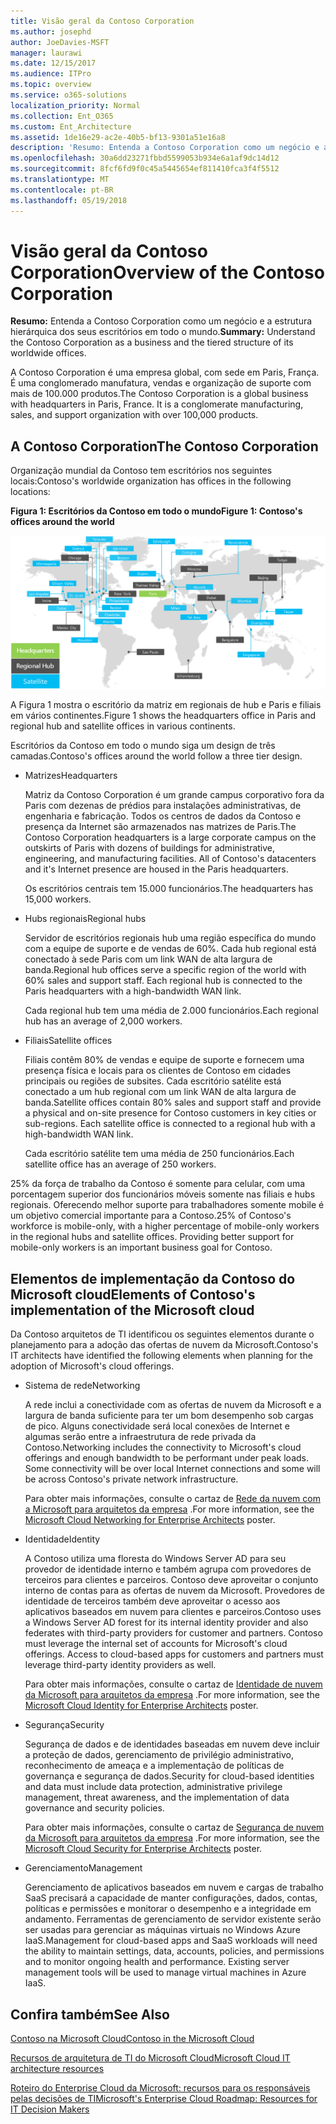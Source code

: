```yaml
---
title: Visão geral da Contoso Corporation
ms.author: josephd
author: JoeDavies-MSFT
manager: laurawi
ms.date: 12/15/2017
ms.audience: ITPro
ms.topic: overview
ms.service: o365-solutions
localization_priority: Normal
ms.collection: Ent_O365
ms.custom: Ent_Architecture
ms.assetid: 1de16e29-ac2e-40b5-bf13-9301a51e16a8
description: 'Resumo: Entenda a Contoso Corporation como um negócio e a estrutura hierárquica dos seus escritórios em todo o mundo.'
ms.openlocfilehash: 30a6dd23271fbbd5599053b934e6a1af9dc14d12
ms.sourcegitcommit: 8fcf6fd9f0c45a5445654ef811410fca3f4f5512
ms.translationtype: MT
ms.contentlocale: pt-BR
ms.lasthandoff: 05/19/2018
---
```

# <a name="overview-of-the-contoso-corporation"></a><span data-ttu-id="d4e71-103">Visão geral da Contoso Corporation</span><span class="sxs-lookup"><span data-stu-id="d4e71-103">Overview of the Contoso Corporation</span></span>

 <span data-ttu-id="d4e71-104">**Resumo:** Entenda a Contoso Corporation como um negócio e a estrutura hierárquica dos seus escritórios em todo o mundo.</span><span class="sxs-lookup"><span data-stu-id="d4e71-104">**Summary:** Understand the Contoso Corporation as a business and the tiered structure of its worldwide offices.</span></span>
  
<span data-ttu-id="d4e71-p101">A Contoso Corporation é uma empresa global, com sede em Paris, França. É uma conglomerado manufatura, vendas e organização de suporte com mais de 100.000 produtos.</span><span class="sxs-lookup"><span data-stu-id="d4e71-p101">The Contoso Corporation is a global business with headquarters in Paris, France. It is a conglomerate manufacturing, sales, and support organization with over 100,000 products.</span></span> 
  
## <a name="the-contoso-corporation"></a><span data-ttu-id="d4e71-107">A Contoso Corporation</span><span class="sxs-lookup"><span data-stu-id="d4e71-107">The Contoso Corporation</span></span>

<span data-ttu-id="d4e71-108">Organização mundial da Contoso tem escritórios nos seguintes locais:</span><span class="sxs-lookup"><span data-stu-id="d4e71-108">Contoso's worldwide organization has offices in the following locations:</span></span>
  
<span data-ttu-id="d4e71-109">**Figura 1: Escritórios da Contoso em todo o mundo**</span><span class="sxs-lookup"><span data-stu-id="d4e71-109">**Figure 1: Contoso's offices around the world**</span></span>

![Os escritórios da Contoso Corporation em todo o mundo](images/Contoso_Poster/Contoso_WW_Org.png)

  
<span data-ttu-id="d4e71-111">A Figura 1 mostra o escritório da matriz em regionais de hub e Paris e filiais em vários continentes.</span><span class="sxs-lookup"><span data-stu-id="d4e71-111">Figure 1 shows the headquarters office in Paris and regional hub and satellite offices in various continents.</span></span>
  
<span data-ttu-id="d4e71-112">Escritórios da Contoso em todo o mundo siga um design de três camadas.</span><span class="sxs-lookup"><span data-stu-id="d4e71-112">Contoso's offices around the world follow a three tier design.</span></span>
  
- <span data-ttu-id="d4e71-113">Matrizes</span><span class="sxs-lookup"><span data-stu-id="d4e71-113">Headquarters</span></span>
    
    <span data-ttu-id="d4e71-p102">Matriz da Contoso Corporation é um grande campus corporativo fora da Paris com dezenas de prédios para instalações administrativas, de engenharia e fabricação. Todos os centros de dados da Contoso e presença da Internet são armazenados nas matrizes de Paris.</span><span class="sxs-lookup"><span data-stu-id="d4e71-p102">The Contoso Corporation headquarters is a large corporate campus on the outskirts of Paris with dozens of buildings for administrative, engineering, and manufacturing facilities. All of Contoso's datacenters and it's Internet presence are housed in the Paris headquarters.</span></span>
    
    <span data-ttu-id="d4e71-116">Os escritórios centrais tem 15.000 funcionários.</span><span class="sxs-lookup"><span data-stu-id="d4e71-116">The headquarters has 15,000 workers.</span></span>
    
- <span data-ttu-id="d4e71-117">Hubs regionais</span><span class="sxs-lookup"><span data-stu-id="d4e71-117">Regional hubs</span></span>
    
    <span data-ttu-id="d4e71-p103">Servidor de escritórios regionais hub uma região específica do mundo com a equipe de suporte e de vendas de 60%. Cada hub regional está conectado à sede Paris com um link WAN de alta largura de banda.</span><span class="sxs-lookup"><span data-stu-id="d4e71-p103">Regional hub offices serve a specific region of the world with 60% sales and support staff. Each regional hub is connected to the Paris headquarters with a high-bandwidth WAN link.</span></span> 
    
    <span data-ttu-id="d4e71-120">Cada regional hub tem uma média de 2.000 funcionários.</span><span class="sxs-lookup"><span data-stu-id="d4e71-120">Each regional hub has an average of 2,000 workers.</span></span>
    
- <span data-ttu-id="d4e71-121">Filiais</span><span class="sxs-lookup"><span data-stu-id="d4e71-121">Satellite offices</span></span>
    
    <span data-ttu-id="d4e71-p104">Filiais contêm 80% de vendas e equipe de suporte e fornecem uma presença física e locais para os clientes de Contoso em cidades principais ou regiões de subsites. Cada escritório satélite está conectado a um hub regional com um link WAN de alta largura de banda.</span><span class="sxs-lookup"><span data-stu-id="d4e71-p104">Satellite offices contain 80% sales and support staff and provide a physical and on-site presence for Contoso customers in key cities or sub-regions. Each satellite office is connected to a regional hub with a high-bandwidth WAN link.</span></span>
    
    <span data-ttu-id="d4e71-124">Cada escritório satélite tem uma média de 250 funcionários.</span><span class="sxs-lookup"><span data-stu-id="d4e71-124">Each satellite office has an average of 250 workers.</span></span>
    
<span data-ttu-id="d4e71-p105">25% da força de trabalho da Contoso é somente para celular, com uma porcentagem superior dos funcionários móveis somente nas filiais e hubs regionais. Oferecendo melhor suporte para trabalhadores somente mobile é um objetivo comercial importante para a Contoso.</span><span class="sxs-lookup"><span data-stu-id="d4e71-p105">25% of Contoso's workforce is mobile-only, with a higher percentage of mobile-only workers in the regional hubs and satellite offices. Providing better support for mobile-only workers is an important business goal for Contoso.</span></span>
  
## <a name="elements-of-contosos-implementation-of-the-microsoft-cloud"></a><span data-ttu-id="d4e71-127">Elementos de implementação da Contoso do Microsoft cloud</span><span class="sxs-lookup"><span data-stu-id="d4e71-127">Elements of Contoso's implementation of the Microsoft cloud</span></span>

<span data-ttu-id="d4e71-128">Da Contoso arquitetos de TI identificou os seguintes elementos durante o planejamento para a adoção das ofertas de nuvem da Microsoft.</span><span class="sxs-lookup"><span data-stu-id="d4e71-128">Contoso's IT architects have identified the following elements when planning for the adoption of Microsoft's cloud offerings.</span></span>
  
- <span data-ttu-id="d4e71-129">Sistema de rede</span><span class="sxs-lookup"><span data-stu-id="d4e71-129">Networking</span></span>
    
    <span data-ttu-id="d4e71-p106">A rede inclui a conectividade com as ofertas de nuvem da Microsoft e a largura de banda suficiente para ter um bom desempenho sob cargas de pico. Alguns conectividade será local conexões de Internet e algumas serão entre a infraestrutura de rede privada da Contoso.</span><span class="sxs-lookup"><span data-stu-id="d4e71-p106">Networking includes the connectivity to Microsoft's cloud offerings and enough bandwidth to be performant under peak loads. Some connectivity will be over local Internet connections and some will be across Contoso's private network infrastructure.</span></span>
    
    <span data-ttu-id="d4e71-132">Para obter mais informações, consulte o cartaz de [Rede da nuvem com a Microsoft para arquitetos da empresa](microsoft-cloud-networking-for-enterprise-architects.md) .</span><span class="sxs-lookup"><span data-stu-id="d4e71-132">For more information, see the [Microsoft Cloud Networking for Enterprise Architects](microsoft-cloud-networking-for-enterprise-architects.md) poster.</span></span>
   
- <span data-ttu-id="d4e71-133">Identidade</span><span class="sxs-lookup"><span data-stu-id="d4e71-133">Identity</span></span>
    
    <span data-ttu-id="d4e71-p107">A Contoso utiliza uma floresta do Windows Server AD para seu provedor de identidade interno e também agrupa com provedores de terceiros para clientes e parceiros. Contoso deve aproveitar o conjunto interno de contas para as ofertas de nuvem da Microsoft. Provedores de identidade de terceiros também deve aproveitar o acesso aos aplicativos baseados em nuvem para clientes e parceiros.</span><span class="sxs-lookup"><span data-stu-id="d4e71-p107">Contoso uses a Windows Server AD forest for its internal identity provider and also federates with third-party providers for customer and partners. Contoso must leverage the internal set of accounts for Microsoft's cloud offerings. Access to cloud-based apps for customers and partners must leverage third-party identity providers as well.</span></span>
    
    <span data-ttu-id="d4e71-137">Para obter mais informações, consulte o cartaz de [Identidade de nuvem da Microsoft para arquitetos da empresa](microsoft-cloud-it-architecture-resources.md#identity) .</span><span class="sxs-lookup"><span data-stu-id="d4e71-137">For more information, see the [Microsoft Cloud Identity for Enterprise Architects](microsoft-cloud-it-architecture-resources.md#identity) poster.</span></span>
    
- <span data-ttu-id="d4e71-138">Segurança</span><span class="sxs-lookup"><span data-stu-id="d4e71-138">Security</span></span>
    
    <span data-ttu-id="d4e71-139">Segurança de dados e de identidades baseadas em nuvem deve incluir a proteção de dados, gerenciamento de privilégio administrativo, reconhecimento de ameaça e a implementação de políticas de governança e segurança de dados.</span><span class="sxs-lookup"><span data-stu-id="d4e71-139">Security for cloud-based identities and data must include data protection, administrative privilege management, threat awareness, and the implementation of data governance and security policies.</span></span>
    
    <span data-ttu-id="d4e71-140">Para obter mais informações, consulte o cartaz de [Segurança de nuvem da Microsoft para arquitetos da empresa](http://aka.ms/cloudarchsecurity) .</span><span class="sxs-lookup"><span data-stu-id="d4e71-140">For more information, see the [Microsoft Cloud Security for Enterprise Architects](http://aka.ms/cloudarchsecurity) poster.</span></span>
    
- <span data-ttu-id="d4e71-141">Gerenciamento</span><span class="sxs-lookup"><span data-stu-id="d4e71-141">Management</span></span>
    
    <span data-ttu-id="d4e71-p108">Gerenciamento de aplicativos baseados em nuvem e cargas de trabalho SaaS precisará a capacidade de manter configurações, dados, contas, políticas e permissões e monitorar o desempenho e a integridade em andamento. Ferramentas de gerenciamento de servidor existente serão ser usadas para gerenciar as máquinas virtuais no Windows Azure IaaS.</span><span class="sxs-lookup"><span data-stu-id="d4e71-p108">Management for cloud-based apps and SaaS workloads will need the ability to maintain settings, data, accounts, policies, and permissions and to monitor ongoing health and performance. Existing server management tools will be used to manage virtual machines in Azure IaaS.</span></span>
    
## <a name="see-also"></a><span data-ttu-id="d4e71-144">Confira também</span><span class="sxs-lookup"><span data-stu-id="d4e71-144">See Also</span></span>

[<span data-ttu-id="d4e71-145">Contoso na Microsoft Cloud</span><span class="sxs-lookup"><span data-stu-id="d4e71-145">Contoso in the Microsoft Cloud</span></span>](contoso-in-the-microsoft-cloud.md)
  
[<span data-ttu-id="d4e71-146">Recursos de arquitetura de TI do Microsoft Cloud</span><span class="sxs-lookup"><span data-stu-id="d4e71-146">Microsoft Cloud IT architecture resources</span></span>](microsoft-cloud-it-architecture-resources.md)

[<span data-ttu-id="d4e71-147">Roteiro do Enterprise Cloud da Microsoft: recursos para os responsáveis pelas decisões de TI</span><span class="sxs-lookup"><span data-stu-id="d4e71-147">Microsoft's Enterprise Cloud Roadmap: Resources for IT Decision Makers</span></span>](https://sway.com/FJ2xsyWtkJc2taRD)
 


